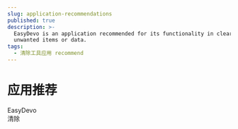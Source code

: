 ```yaml
---
slug: application-recommendations
published: true
description: >-
  EasyDevo is an application recommended for its functionality in clearing
  unwanted items or data.
tags:
  - 清除工具应用 recommend
---
```


# 应用推荐

EasyDevo  
清除
